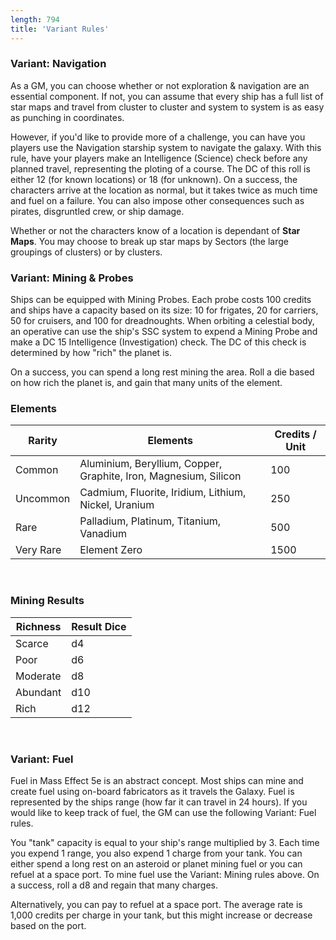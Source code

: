 ```yaml
---
length: 794
title: 'Variant Rules'
---
```


### Variant: Navigation

As a GM, you can choose whether or not exploration & navigation are an essential component. If not, you can assume that
every ship has a full list of star maps and travel from cluster to cluster and system to system is as easy as punching
in coordinates.

However, if you'd like to provide more of a challenge, you can have you players use the Navigation starship system to
navigate the galaxy. With this rule, have your players make an Intelligence (Science) check before any planned travel,
representing the ploting of a course. The DC of this roll is either 12 (for known locations) or 18 (for unknown).
On a success, the characters arrive at the location as normal, but it takes twice as much time and fuel on a failure.
You can also impose other consequences such as pirates, disgruntled crew, or ship damage.

Whether or not the characters know of a location is dependant of __Star Maps__. You may choose to break up star maps
by Sectors (the large groupings of clusters) or by clusters.

### Variant: Mining & Probes
Ships can be equipped with Mining Probes. Each probe costs 100 credits and ships have a capacity based on its size:
10 for frigates, 20 for carriers, 50 for cruisers, and 100 for dreadnoughts. When orbiting a celestial body,
an operative can use the ship's SSC system to expend a Mining Probe and make a DC 15 Intelligence (Investigation) check. The
DC of this check is determined by how "rich" the planet is.

On a success, you can spend a long rest mining the area. Roll a die based on how rich the planet is, and gain that many
units of the element.

<div class="markdown-content">

### Elements

Rarity | Elements | Credits / Unit
--- | --- | ---
Common | Aluminium, Beryllium, Copper, Graphite, Iron, Magnesium, Silicon | 100
Uncommon | Cadmium, Fluorite, Iridium, Lithium, Nickel, Uranium | 250
Rare | Palladium, Platinum, Titanium, Vanadium | 500
Very Rare | Element Zero | 1500

<br>

### Mining Results

Richness | Result Dice
--- |  ---
Scarce | d4
Poor |  d6
Moderate | d8
Abundant | d10
Rich | d12

</div>

<br>

### Variant: Fuel
Fuel in Mass Effect 5e is an abstract concept. Most ships can mine and create fuel using on-board fabricators as it travels
the Galaxy. Fuel is represented by the ships range (how far it can travel in 24 hours). If you would like to keep track
of fuel, the GM can use the following Variant: Fuel rules.

You "tank" capacity is equal to your ship's range multiplied by 3. Each time you expend 1 range, you also expend 1 charge from your
tank. You can either spend a long rest on an asteroid or planet mining fuel or you can refuel at a space port. To mine
fuel use the Variant: Mining rules above. On a success, roll a d8 and regain that many charges.

Alternatively, you can pay to refuel at a space port. The average rate is 1,000 credits per charge in your tank, but this
might increase or decrease based on the port.

